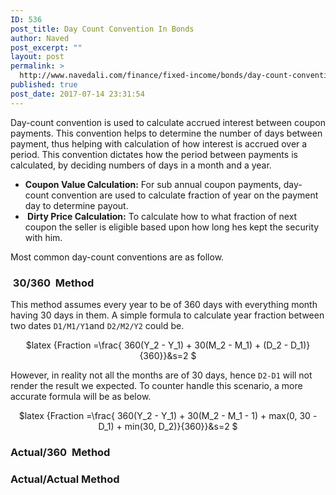 ```yaml
---
ID: 536
post_title: Day Count Convention In Bonds
author: Naved
post_excerpt: ""
layout: post
permalink: >
  http://www.navedali.com/finance/fixed-income/bonds/day-count-convention-bonds
published: true
post_date: 2017-07-14 23:31:54
---
```

Day-count convention is used to calculate accrued interest between coupon payments. This convention helps to determine the number of days between payment, thus helping with calculation of how interest is accrued over a period. This convention dictates how the period between payments is calculated, by deciding numbers of days in a month and a year.
<ul>
 	<li><b>Coupon Value Calculation:</b> For sub annual coupon payments, day-count convention are used to calculate fraction of year on the payment day to determine payout.</li>
 	<li><b> Dirty Price Calculation:</b> To calculate how to what fraction of next coupon the seller is eligible based upon how long hes kept the security with him.</li>
</ul>
Most common day-count conventions are as follow.
<h3> 30/360  Method</h3>
This method assumes every year to be of 360 days with everything month having 30 days in them. A simple formula to calculate year fraction between two dates <code>D1/M1/Y1</code>and <code>D2/M2/Y2</code> could be.
<p align="center">$latex
{Fraction =\frac{ 360(Y_2 - Y_1) + 30(M_2 - M_1) + (D_2 - D_1)}{360}}&amp;s=2
$</p>
However, in reality not all the months are of 30 days, hence <code>D2-D1</code> will not render the result we expected. To counter handle this scenario, a more accurate formula will be as below.
<p align="center">$latex
{Fraction =\frac{ 360(Y_2 - Y_1) + 30(M_2 - M_1 - 1) + max(0, 30 - D_1) + min(30, D_2)}{360}}&amp;s=2
$</p>

<h3>Actual/360  Method</h3>
<h3>Actual/Actual Method</h3>